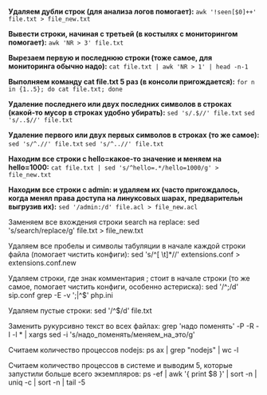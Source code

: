 **Удаляем дубли строк (для анализа логов помогает):**
```awk '!seen[$0]++' file.txt > file_new.txt```

**Вывести строки, начиная с третьей (в костылях с мониторингом помогает):**
```awk 'NR > 3' file.txt```

**Вырезаем первую и последнюю строки (тоже самое, для мониторинга обычно надо):**
```cat file.txt | awk 'NR > 1' | head -n-1```

**Выполняем команду cat file.txt 5 раз (в консоли пригождается):**
```for n in {1..5}; do cat file.txt; done```

**Удаление последнего или двух последних символов в строках (какой-то мусор в строках удобно убирать):**
```sed 's/.$//' file.txt```
```sed 's/..$//' file.txt```

**Удаление первого или двух первых символов в строках (то же самое):**
```sed 's/^.//' file.txt```
```sed 's/^..//' file.txt```

**Находим все строки с hello=какое-то значение и меняем на hello=1000:**
```cat file.txt | sed 's/^hello=.*/hello=1000/g' > file_new.txt```

**Находим все строки с admin: и удаляем их (часто пригождалось, когда менял права доступа на линуксовых шарах, предварительн выгрузив их):**
```sed '/admin:/d' file.acl > file_new.acl```

Заменяем все вхождения строки search на replace:
sed 's/search/replace/g' file.txt > file_new.txt

Удаляем все пробелы и символы табуляции в начале каждой строки файла (помогает чистить конфиги):
sed 's/^[ \t]*//' extensions.conf > extensions.conf.new

Удаляем строки, где знак комментария ; стоит в начале строки (то же самое, помогает чистить конфиги, особенно астериска):
sed '/^;/d' sip.conf
grep -E -v ';|^$' php.ini

Удаляем пустые строки:
sed '/^$/d' file.txt

Заменить рукурсивно текст во всех файлах:
grep 'надо поменять' -P -R -I -l * | xargs sed -i 's/надо_поменять/меняем_на_это/g'

Считаем количество процессов nodejs:
ps ax | grep "nodejs" | wc -l

Считаем количество процессов в системе и выводим 5, которые запустили больше всего экземпляров:
ps -ef | awk '{ print $8 }' | sort -n | uniq -c | sort -n | tail -5
